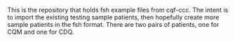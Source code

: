 This is the repository that holds fsh example files from cqf-ccc. The intent is to import the existing testing sample patients, then hopefully create more sample patients in the fsh format. There are two pairs of patients, one for CQM and one for CDQ. 
